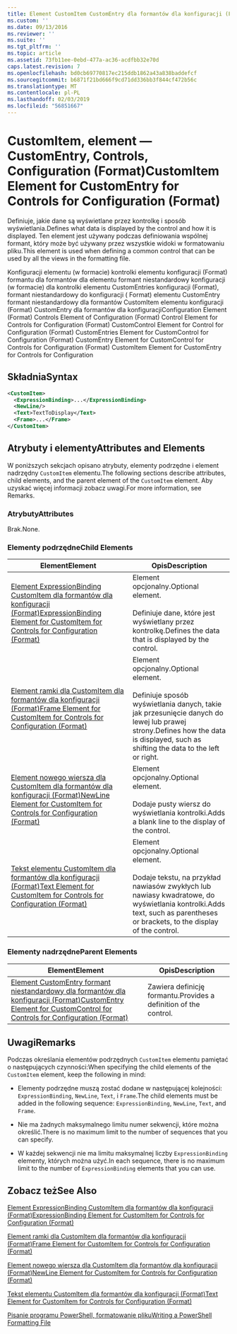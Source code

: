 ```yaml
---
title: Element CustomItem CustomEntry dla formantów dla konfiguracji (Format) | Dokumentacja firmy Microsoft
ms.custom: ''
ms.date: 09/13/2016
ms.reviewer: ''
ms.suite: ''
ms.tgt_pltfrm: ''
ms.topic: article
ms.assetid: 73fb11ee-0ebd-477a-ac36-acdfbb32e70d
caps.latest.revision: 7
ms.openlocfilehash: bd0cb69770817ec215ddb1862a43a838baddefcf
ms.sourcegitcommit: b6871f21bd666f9cd71dd336bb3f844cf472b56c
ms.translationtype: MT
ms.contentlocale: pl-PL
ms.lasthandoff: 02/03/2019
ms.locfileid: "56851667"
---
```

# <a name="customitem-element-for-customentry-for-controls-for-configuration-format"></a><span data-ttu-id="e6491-102">CustomItem, element — CustomEntry, Controls, Configuration (Format)</span><span class="sxs-lookup"><span data-stu-id="e6491-102">CustomItem Element for CustomEntry for Controls for Configuration (Format)</span></span>

<span data-ttu-id="e6491-103">Definiuje, jakie dane są wyświetlane przez kontrolkę i sposób wyświetlania.</span><span class="sxs-lookup"><span data-stu-id="e6491-103">Defines what data is displayed by the control and how it is displayed.</span></span> <span data-ttu-id="e6491-104">Ten element jest używany podczas definiowania wspólnej formant, który może być używany przez wszystkie widoki w formatowaniu pliku.</span><span class="sxs-lookup"><span data-stu-id="e6491-104">This element is used when defining a common control that can be used by all the views in the formatting file.</span></span>

<span data-ttu-id="e6491-105">Konfiguracji elementu (w formacie) kontrolki elementu konfiguracji (Format) formantu dla formantów dla elementu formant niestandardowy konfiguracji (w formacie) dla kontrolki elementu CustomEntries konfiguracji (Format), formant niestandardowy do konfiguracji ( Format) elementu CustomEntry formant niestandardowy dla formantów CustomItem elementu konfiguracji (Format) CustomEntry dla formantów dla konfiguracji</span><span class="sxs-lookup"><span data-stu-id="e6491-105">Configuration Element (Format) Controls Element of Configuration (Format) Control Element for Controls for Configuration (Format) CustomControl Element for Control for Configuration (Format) CustomEntries Element for CustomControl for Configuration (Format) CustomEntry Element for CustomControl for Controls for Configuration (Format) CustomItem Element for CustomEntry for Controls for Configuration</span></span>

## <a name="syntax"></a><span data-ttu-id="e6491-106">Składnia</span><span class="sxs-lookup"><span data-stu-id="e6491-106">Syntax</span></span>

```xml
<CustomItem>
  <ExpressionBinding>...</ExpressionBinding>
  <NewLine/>
  <Text>TextToDisplay</Text>
  <Frame>...</Frame>
</CustomItem>
```

## <a name="attributes-and-elements"></a><span data-ttu-id="e6491-107">Atrybuty i elementy</span><span class="sxs-lookup"><span data-stu-id="e6491-107">Attributes and Elements</span></span>

<span data-ttu-id="e6491-108">W poniższych sekcjach opisano atrybuty, elementy podrzędne i element nadrzędny `CustomItem` elementu.</span><span class="sxs-lookup"><span data-stu-id="e6491-108">The following sections describe attributes, child elements, and the parent element of the `CustomItem` element.</span></span> <span data-ttu-id="e6491-109">Aby uzyskać więcej informacji zobacz uwagi.</span><span class="sxs-lookup"><span data-stu-id="e6491-109">For more information, see Remarks.</span></span>

### <a name="attributes"></a><span data-ttu-id="e6491-110">Atrybuty</span><span class="sxs-lookup"><span data-stu-id="e6491-110">Attributes</span></span>

<span data-ttu-id="e6491-111">Brak.</span><span class="sxs-lookup"><span data-stu-id="e6491-111">None.</span></span>

### <a name="child-elements"></a><span data-ttu-id="e6491-112">Elementy podrzędne</span><span class="sxs-lookup"><span data-stu-id="e6491-112">Child Elements</span></span>

|<span data-ttu-id="e6491-113">Element</span><span class="sxs-lookup"><span data-stu-id="e6491-113">Element</span></span>|<span data-ttu-id="e6491-114">Opis</span><span class="sxs-lookup"><span data-stu-id="e6491-114">Description</span></span>|
|-------------|-----------------|
|[<span data-ttu-id="e6491-115">Element ExpressionBinding CustomItem dla formantów dla konfiguracji (Format)</span><span class="sxs-lookup"><span data-stu-id="e6491-115">ExpressionBinding Element for CustomItem for Controls for Configuration (Format)</span></span>](./expressionbinding-element-for-customitem-for-controls-for-configuration-format.md)|<span data-ttu-id="e6491-116">Element opcjonalny.</span><span class="sxs-lookup"><span data-stu-id="e6491-116">Optional element.</span></span><br /><br /> <span data-ttu-id="e6491-117">Definiuje dane, które jest wyświetlany przez kontrolkę.</span><span class="sxs-lookup"><span data-stu-id="e6491-117">Defines the data that is displayed by the control.</span></span>|
|[<span data-ttu-id="e6491-118">Element ramki dla CustomItem dla formantów dla konfiguracji (Format)</span><span class="sxs-lookup"><span data-stu-id="e6491-118">Frame Element for CustomItem for Controls for Configuration (Format)</span></span>](./frame-element-for-customitem-for-controls-for-configuration-format.md)|<span data-ttu-id="e6491-119">Element opcjonalny.</span><span class="sxs-lookup"><span data-stu-id="e6491-119">Optional element.</span></span><br /><br /> <span data-ttu-id="e6491-120">Definiuje sposób wyświetlania danych, takie jak przesunięcie danych do lewej lub prawej strony.</span><span class="sxs-lookup"><span data-stu-id="e6491-120">Defines how the data is displayed, such as shifting the data to the left or right.</span></span>|
|[<span data-ttu-id="e6491-121">Element nowego wiersza dla CustomItem dla formantów dla konfiguracji (Format)</span><span class="sxs-lookup"><span data-stu-id="e6491-121">NewLine Element for CustomItem for Controls for Configuration (Format)</span></span>](./newline-element-for-customitem-for-controls-for-configuration-format.md)|<span data-ttu-id="e6491-122">Element opcjonalny.</span><span class="sxs-lookup"><span data-stu-id="e6491-122">Optional element.</span></span><br /><br /> <span data-ttu-id="e6491-123">Dodaje pusty wiersz do wyświetlania kontrolki.</span><span class="sxs-lookup"><span data-stu-id="e6491-123">Adds a blank line to the display of the control.</span></span>|
|[<span data-ttu-id="e6491-124">Tekst elementu CustomItem dla formantów dla konfiguracji (Format)</span><span class="sxs-lookup"><span data-stu-id="e6491-124">Text Element for CustomItem for Controls for Configuration (Format)</span></span>](./text-element-for-customitem-for-controls-for-configuration-format.md)|<span data-ttu-id="e6491-125">Element opcjonalny.</span><span class="sxs-lookup"><span data-stu-id="e6491-125">Optional element.</span></span><br /><br /> <span data-ttu-id="e6491-126">Dodaje tekstu, na przykład nawiasów zwykłych lub nawiasy kwadratowe, do wyświetlania kontrolki.</span><span class="sxs-lookup"><span data-stu-id="e6491-126">Adds text, such as parentheses or brackets, to the display of the control.</span></span>|

### <a name="parent-elements"></a><span data-ttu-id="e6491-127">Elementy nadrzędne</span><span class="sxs-lookup"><span data-stu-id="e6491-127">Parent Elements</span></span>

|<span data-ttu-id="e6491-128">Element</span><span class="sxs-lookup"><span data-stu-id="e6491-128">Element</span></span>|<span data-ttu-id="e6491-129">Opis</span><span class="sxs-lookup"><span data-stu-id="e6491-129">Description</span></span>|
|-------------|-----------------|
|[<span data-ttu-id="e6491-130">Element CustomEntry formant niestandardowy dla formantów dla konfiguracji (Format)</span><span class="sxs-lookup"><span data-stu-id="e6491-130">CustomEntry Element for CustomControl for Controls for Configuration (Format)</span></span>](./customentry-element-for-customcontrol-for-controls-for-configuration-format.md)|<span data-ttu-id="e6491-131">Zawiera definicję formantu.</span><span class="sxs-lookup"><span data-stu-id="e6491-131">Provides a definition of the control.</span></span>|

## <a name="remarks"></a><span data-ttu-id="e6491-132">Uwagi</span><span class="sxs-lookup"><span data-stu-id="e6491-132">Remarks</span></span>

<span data-ttu-id="e6491-133">Podczas określania elementów podrzędnych `CustomItem` elementu pamiętać o następujących czynności:</span><span class="sxs-lookup"><span data-stu-id="e6491-133">When specifying the child elements of the `CustomItem` element, keep the following in mind:</span></span>

- <span data-ttu-id="e6491-134">Elementy podrzędne muszą zostać dodane w następującej kolejności: `ExpressionBinding`, `NewLine`, `Text`, i `Frame`.</span><span class="sxs-lookup"><span data-stu-id="e6491-134">The child elements must be added in the following sequence: `ExpressionBinding`, `NewLine`, `Text`, and `Frame`.</span></span>

- <span data-ttu-id="e6491-135">Nie ma żadnych maksymalnego limitu numer sekwencji, które można określić.</span><span class="sxs-lookup"><span data-stu-id="e6491-135">There is no maximum limit to the number of sequences that you can specify.</span></span>

- <span data-ttu-id="e6491-136">W każdej sekwencji nie ma limitu maksymalnej liczby `ExpressionBinding` elementy, których można użyć.</span><span class="sxs-lookup"><span data-stu-id="e6491-136">In each sequence, there is no maximum limit to the number of `ExpressionBinding` elements that you can use.</span></span>

## <a name="see-also"></a><span data-ttu-id="e6491-137">Zobacz też</span><span class="sxs-lookup"><span data-stu-id="e6491-137">See Also</span></span>

[<span data-ttu-id="e6491-138">Element ExpressionBinding CustomItem dla formantów dla konfiguracji (Format)</span><span class="sxs-lookup"><span data-stu-id="e6491-138">ExpressionBinding Element for CustomItem for Controls for Configuration (Format)</span></span>](./expressionbinding-element-for-customitem-for-controls-for-configuration-format.md)

[<span data-ttu-id="e6491-139">Element ramki dla CustomItem dla formantów dla konfiguracji (Format)</span><span class="sxs-lookup"><span data-stu-id="e6491-139">Frame Element for CustomItem for Controls for Configuration (Format)</span></span>](./frame-element-for-customitem-for-controls-for-configuration-format.md)

[<span data-ttu-id="e6491-140">Element nowego wiersza dla CustomItem dla formantów dla konfiguracji (Format)</span><span class="sxs-lookup"><span data-stu-id="e6491-140">NewLine Element for CustomItem for Controls for Configuration (Format)</span></span>](./newline-element-for-customitem-for-controls-for-configuration-format.md)

[<span data-ttu-id="e6491-141">Tekst elementu CustomItem dla formantów dla konfiguracji (Format)</span><span class="sxs-lookup"><span data-stu-id="e6491-141">Text Element for CustomItem for Controls for Configuration (Format)</span></span>](./text-element-for-customitem-for-controls-for-configuration-format.md)

[<span data-ttu-id="e6491-142">Pisanie programu PowerShell, formatowanie pliku</span><span class="sxs-lookup"><span data-stu-id="e6491-142">Writing a PowerShell Formatting File</span></span>](./writing-a-powershell-formatting-file.md)
